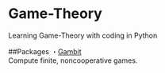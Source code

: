 # Game-Theory
Learning Game-Theory with coding in Python

##Packages
・[Gambit](http://www.gambit-project.org/gambit13/index.html)  
Compute finite, noncooperative games.

